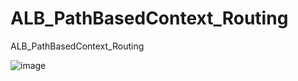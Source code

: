 # ALB_PathBasedContext_Routing
ALB_PathBasedContext_Routing

![image](https://user-images.githubusercontent.com/103397110/232040764-0b9a7202-fa16-436e-861a-cccec7437335.png)

